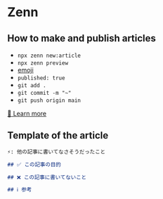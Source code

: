 # Zenn

## How to make and publish articles

- `npx zenn new:article`
- `npx zenn preview`
- [emoji](https://getemoji.com)
- `published: true`
- `git add .`
- `git commit -m "~"`
- `git push origin main`

[📘 Learn more](https://zenn.dev/zenn/articles/zenn-cli-guide)

## Template of the article

```md
⚡️: 他の記事に書いてなさそうだったこと

## ✅ この記事の目的

## ❌ この記事に書いてないこと

## ℹ️ 参考

```
